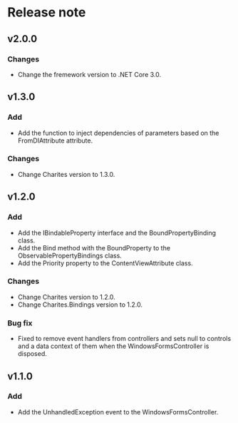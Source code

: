 # Release note

## v2.0.0

### Changes

- Change the fremework version to .NET Core 3.0.

## v1.3.0

### Add

- Add the function to inject dependencies of parameters based on the FromDIAttribute attribute.

### Changes

- Change Charites version to 1.3.0.

## v1.2.0

### Add

- Add the IBindableProperty interface and the BoundPropertyBinding class.
- Add the Bind method with the BoundProperty to the ObservablePropertyBindings class.
- Add the Priority property to the ContentViewAttribute class.

### Changes

- Change Charites version to 1.2.0.
- Change Charites.Bindings version to 1.2.0.

### Bug fix

- Fixed to remove event handlers from controllers and sets null to controls and a data context of them when the WindowsFormsController is disposed.

## v1.1.0

### Add

- Add the UnhandledException event to the WindowsFormsController.
